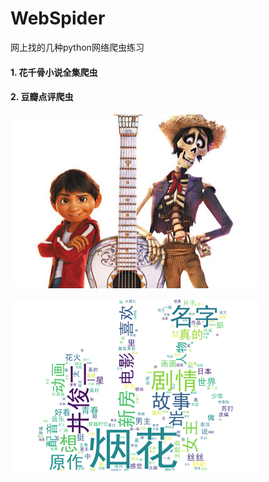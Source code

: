 # WebSpider
网上找的几种python网络爬虫练习

#### 1. 花千骨小说全集爬虫
#### 2. 豆瓣点评爬虫

![词云效果图](https://github.com/lintianlin/WebSpider/blob/master/ee.jpg "markdown")

![词云效果图](https://github.com/lintianlin/WebSpider/blob/master/wordclouddouban.png "markdown")
